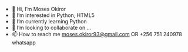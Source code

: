 - 👋 Hi, I’m Moses Okiror
- 👀 I’m interested in Python, HTML5
- 🌱 I’m currently learning Python
- 💞️ I’m looking to collaborate on ...
- 📫 How to reach me moses.okiror93@gmail.com OR +256 751 240978 whatsapp

<!---
okiromosh/okiromosh is a ✨ special ✨ repository because its `README.md` (this file) appears on your GitHub profile.
You can click the Preview link to take a look at your changes.
--->
